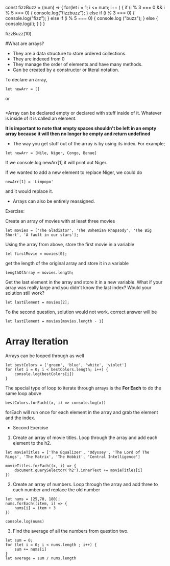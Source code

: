 <!-- the fizzbuzz example
 -->

const fizzBuzz = (num) => {
  for(let i = 1; i <= num; i++ ) {
		if (i % 3 === 0 && i % 5 === 0) {
      console.log("fizzbuzz");
    } else if (i % 3 === 0) {
      console.log("fizz");
    } else if (i % 5 === 0) {
      console.log ("buzz");
    } else {
      console.log(i);
    }
  }
}

fizzBuzz(10)

#What are arrays?
- They are a data structure to store ordered collections.
- They are indexed from 0
- They manage the order of elements and have many methods.
- Can be created by a constructor or literal notation.

To declare an array,
```
let newArr = []
```
or 
```

```
*Array can be declared empty or declared with stuff inside of it. Whatever is inside of it is called an element.

**It is important to note that empty spaces shouldn't be left in an empty array because it will then no longer be empty and return undefined**

- The way you get stuff out of the array is by using its index.
For example;
```
let newArr = [Nile, Niger, Congo, Benue]
```
If we console.log newArr[1] it will print out Niger.

If we wanted to add a new element to replace Niger, we could do
```
newArr[1] = 'Limpopo'
``` 
and it would replace it.

- Arrays can also be entirely reassigned.

Exercise:

Create an array of movies with at least three movies
```
let movies = ['The Gladiator', 'The Bohemian Rhapsody', 'The Big Short', 'A fault in our stars'];
```
Using the array from above, store the first movie in a variable
```
let firstMovie = movies[0];
```

get the length of the original array and store it in a variable
```
lengthOfArray = movies.length;
```

Get the last element in the array and store it in a new variable. What if your array was really large and you didn't know the last index? Would your solution still work?

```
let lastElement = movies[2];
```
To the second question, solution would not work. correct answer will be
```
let lastElement = movies[movies.length - 1]
```

# Array Iteration
Arrays can be looped through as well

```
let bestColors = ['green', 'blue', 'white', 'violet']
for (let i = 0; i < bestColors.length; i++) {
    console.log(bestColors[i])
}
```
The special type of loop to iterate through arrays is the **For Each** to do the same loop above
```
bestColors.forEach((x, i) => console.log(x))
```
forEach will run once for each element in the array and grab the element and the index.

- Second Exercise
1. Create an array of movie titles. Loop through the array and add each element to the h2.
```
let movieTitles = ['The Equalizer', 'Odyssey', 'The Lord of The Rings', 'The Matrix', 'The Hobbit', 'Central Intelligence']

movieTitles.forEach((x, i) => {
    document.querySelector('h2').innerText += movieTitles[i]
})
```

2. Create an array of numbers. Loop through the array and add three to each number and replace the old number

```
let nums = [25,70, 180];
nums.forEach((item, i) => {
    nums[i] = item + 3
})

console.log(nums)
```
3. Find the average of all the numbers from question two.

```
let sum = 0;
for (let i = 0; i < nums.length ; i++) {
    sum += nums[i]
}
let average = sum / nums.length
```

